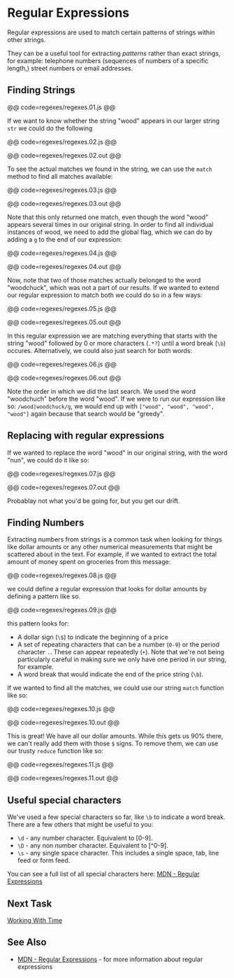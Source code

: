 # Regular Expressions

Regular expressions are used to match certain patterns of strings within other strings.

They can be a useful tool for extracting _patterns_ rather than exact strings, for example:
telephone numbers (sequences of numbers of a specific length,) street numbers or email
addresses.

## Finding Strings

@@ code=regexes/regexes.01.js @@

If we want to know whether the string "wood" appears in our larger string `str` we
could do the following

@@ code=regexes/regexes.02.js @@

@@ code=regexes/regexes.02.out @@

To see the actual matches we found in the string, we can use the `match` method
to find all matches available:

@@ code=regexes/regexes.03.js @@

@@ code=regexes/regexes.03.out @@

Note that this only returned one match, even though the word "wood" appears several
times in our original string. In order to find all individual instances of wood, we need
to add the global flag, which we can do by adding a `g` to the end of our expression:

@@ code=regexes/regexes.04.js @@

@@ code=regexes/regexes.04.out @@

Now, note that two of those matches actually belonged to the word "woodchuck", which
was not a part of our results. If we wanted to extend our regular expression to match both
we could do so in a few ways:

@@ code=regexes/regexes.05.js @@

@@ code=regexes/regexes.05.out @@

In this regular expression we are matching everything that starts with the string "wood"
followed by 0 or more characters (`.*?`) until a word break (`\b`) occures.
Alternatively, we could also just search for both words:

@@ code=regexes/regexes.06.js @@

@@ code=regexes/regexes.06.out @@

Note the order in which we did the last search. We used the word "woodchuch" before
the word "wood". If we were to run our expression like so: `/wood|woodchuck/g`, we would
end up with `["wood", "wood", "wood", "wood"]` again because that search would be
"greedy".

## Replacing with regular expressions

If we wanted to replace the word "wood" in our original string, with the word
"nun", we could do it like so:

@@ code=regexes/regexes.07.js @@

@@ code=regexes/regexes.07.out @@

Probablay not what you'd be going for, but you get our drift.

## Finding Numbers

Extracting numbers from strings is a common task when looking for things like
dollar amounts or any other numerical measurements that might be scattered about
in the text.
For example, if we wanted to extract the total amount of money spent
on groceries from this message:

@@ code=regexes/regexes.08.js @@

we could define a regular expression that looks for dollar amounts by defining a
pattern like so.

@@ code=regexes/regexes.09.js @@

this pattern looks for:
* A dollar sign (`\$`) to indicate the beginning of a price
* A set of repeating characters that can be a number (`0-9`) or the period character `.`. These can appear repeatedly (`+`). Note that we're not being particularly careful in making sure we only have one period in our string, for example.
* A word break that would indicate the end of the price string (`\b`).

If we wanted to find all the matches, we could use our string `match` function like so:

@@ code=regexes/regexes.10.js @@

@@ code=regexes/regexes.10.out @@

This is great! We have all our dollar amounts. While this gets us 90% there, we
can't really add them with those `$` signs. To remove them, we can use our trusty
`reduce` function like so:

@@ code=regexes/regexes.11.js @@

@@ code=regexes/regexes.11.out @@

## Useful special characters
We've used a few special characters so far, like `\b` to indicate a word break. There
are a few others that might be useful to you:

* `\d` - any number character.  Equivalent to [0-9].
* `\D` - any non number character. Equivalent to [^0-9].
* `\s` - any single space character. This includes a single space, tab, line feed or
form feed.

You can see a full list of all special characters here:
[MDN - Regular Expressions](https://developer.mozilla.org/en-US/docs/Web/JavaScript/Guide/Regular_Expressions)

## Next Task

[Working With Time](time.html)

## See Also

- [MDN - Regular Expressions](https://developer.mozilla.org/en-US/docs/Web/JavaScript/Guide/Regular_Expressions) - for more information about regular expressions
